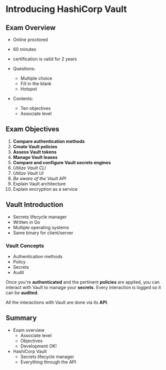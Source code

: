 # Introducing HashiCorp Vault

## Exam Overview

- Online proctored
- 60 minutes
- certification is valid for 2 years

- Questions:
    - Multiple choice
    - Fill in the blank
    - Hotspot

- Contents:
    - Ten objectives
    - Associate level

## Exam Objectives

1. **Compare authentication methods**
2. **Create Vault policies**
3. **Assess Vault tokens**
4. **Manage Vault leases**
5. **Compare and configure Vault secrets engines**
6. *Utilize Vault CLI*
7. *Utilize Vault UI*
8. *Be aware of the Vault API*
9. Explain Vault architecture
10. Explain encryption as a service


## Vault Introduction

- Secrets lifecycle manager
- Written in Go
- Multiple operating systems
- Same binary for client/server


### Vault Concepts

- Authentication methods
- Policy
- Secrets
- Audit

Once you're **authenticated** and the pertinent **policies** are applied, you can interact with Vault to manage your **secrets**. Every interaction is logged so it can be **audited**.

All the interactions with Vault are done via its **API**.


## Summary

- Exam overview
    - Associate level
    - Objectives
    - Development OK!
- HashiCorp Vault
    - Secrets lifecycle manager
    - Everything through the API